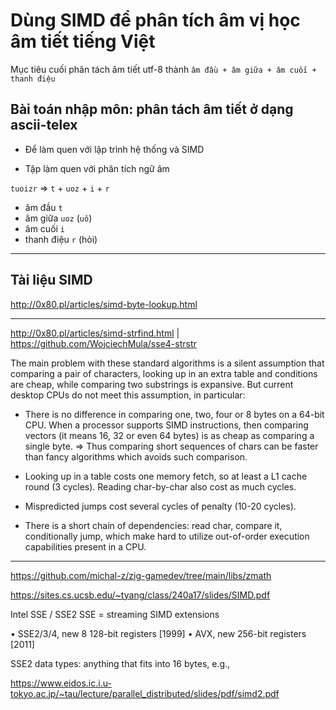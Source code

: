 # Dùng SIMD để phân tích âm vị học âm tiết tiếng Việt

Mục tiêu cuối phân tách âm tiết utf-8 thành `âm đầu + âm giữa + âm cuối + thanh điệu`


## Bài toán nhập môn: phân tách âm tiết ở dạng ascii-telex

* Để làm quen với lập trình hệ thống và SIMD

* Tập làm quen với phân tích ngữ âm

`tuoizr` => `t` + `uoz` + `i` + `r`
- âm đầu `t`
- âm giữa `uoz` (`uô`)
- âm cuối `i`
- thanh điệu `r` (hỏi)


- - -


## Tài liệu SIMD

http://0x80.pl/articles/simd-byte-lookup.html


- - -


http://0x80.pl/articles/simd-strfind.html | https://github.com/WojciechMula/sse4-strstr


The main problem with these standard algorithms is a silent assumption that comparing a pair of characters, looking up in an extra table and conditions are cheap, while comparing two substrings is expansive. But current desktop CPUs do not meet this assumption, in particular:


* There is no difference in comparing one, two, four or 8 bytes on a 64-bit CPU. When a processor supports SIMD instructions, then comparing vectors (it means 16, 32 or even 64 bytes) is as cheap as comparing a single byte. => Thus comparing short sequences of chars can be faster than fancy algorithms which avoids such comparison.

* Looking up in a table costs one memory fetch, so at least a L1 cache round (3 cycles). Reading char-by-char also cost as much cycles.

* Mispredicted jumps cost several cycles of penalty (10-20 cycles).

* There is a short chain of dependencies: read char, compare it, conditionally jump, which make hard to utilize out-of-order execution capabilities present in a CPU.


- - -


https://github.com/michal-z/zig-gamedev/tree/main/libs/zmath


https://sites.cs.ucsb.edu/~tyang/class/240a17/slides/SIMD.pdf

Intel SSE / SSE2
SSE = streaming SIMD extensions

• SSE2/3/4, new 8 128-bit registers [1999]
• AVX, new 256-bit registers [2011]

SSE2 data types: anything that fits into 16 bytes, e.g.,


https://www.eidos.ic.i.u-tokyo.ac.jp/~tau/lecture/parallel_distributed/slides/pdf/simd2.pdf